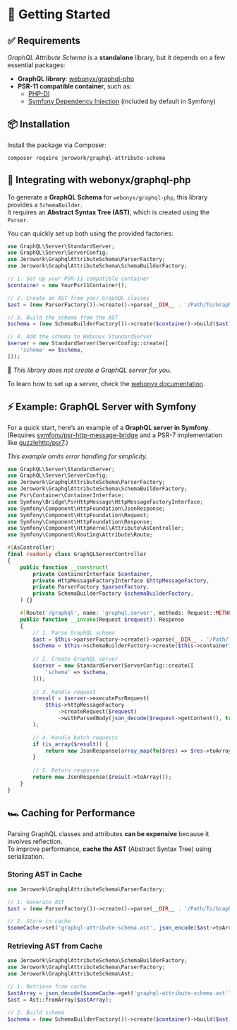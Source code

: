 # 🚀 Getting Started

## ✅ Requirements

*GraphQL Attribute Schema* is a **standalone** library, but it depends on a few essential packages:

- **GraphQL library**: [webonyx/graphql-php](https://github.com/webonyx/graphql-php)
- **PSR-11 compatible container**, such as:
  - [PHP-DI](https://github.com/PHP-DI/PHP-DI)
  - [Symfony Dependency Injection](https://github.com/symfony/dependency-injection) (included by default in Symfony)

## 📦 Installation

Install the package via Composer:

```bash
composer require jerowork/graphql-attribute-schema
```

## 🔧 Integrating with webonyx/graphql-php

To generate a **GraphQL Schema** for `webonyx/graphql-php`, this library provides a `SchemaBuilder`.  
It requires an **Abstract Syntax Tree (AST)**, which is created using the `Parser`.

You can quickly set up both using the provided factories:

```php
use GraphQL\Server\StandardServer;
use GraphQL\Server\ServerConfig;
use Jerowork\GraphqlAttributeSchema\ParserFactory;
use Jerowork\GraphqlAttributeSchema\SchemaBuilderFactory;

// 1. Set up your PSR-11 compatible container
$container = new YourPsr11Container();

// 2. Create an AST from your GraphQL classes
$ast = (new ParserFactory())->create()->parse(__DIR__ . '/Path/To/GraphQL');

// 3. Build the schema from the AST
$schema = (new SchemaBuilderFactory())->create($container)->build($ast);

// 4. Add the schema to Webonyx StandardServer
$server = new StandardServer(ServerConfig::create([
    'schema' => $schema,
]));
```

📌 *This library does not create a GraphQL server for you.*  

To learn how to set up a server, check the [webonyx documentation](https://webonyx.github.io/graphql-php/executing-queries/#using-server).

## ⚡ Example: GraphQL Server with Symfony

For a quick start, here’s an example of a **GraphQL server in Symfony**.  
(Requires [symfony/psr-http-message-bridge](https://github.com/symfony/psr-http-message-bridge) and a PSR-7 implementation like [guzzlehttp/psr7](https://github.com/guzzle/psr7).)

*This example omits error handling for simplicity.*

```php
use GraphQL\Server\StandardServer;
use GraphQL\Server\ServerConfig;
use Jerowork\GraphqlAttributeSchema\ParserFactory;
use Jerowork\GraphqlAttributeSchema\SchemaBuilderFactory;
use Psr\Container\ContainerInterface;
use Symfony\Bridge\PsrHttpMessage\HttpMessageFactoryInterface;
use Symfony\Component\HttpFoundation\JsonResponse;
use Symfony\Component\HttpFoundation\Request;
use Symfony\Component\HttpFoundation\Response;
use Symfony\Component\HttpKernel\Attribute\AsController;
use Symfony\Component\Routing\Attribute\Route;

#[AsController]
final readonly class GraphQLServerController
{
    public function __construct(
        private ContainerInterface $container,
        private HttpMessageFactoryInterface $httpMessageFactory,
        private ParserFactory $parserFactory,
        private SchemaBuilderFactory $schemaBuilderFactory,
    ) {}

    #[Route('/graphql', name: 'graphql.server', methods: Request::METHOD_POST)]
    public function __invoke(Request $request): Response
    {
        // 1. Parse GraphQL schema
        $ast = $this->parserFactory->create()->parse(__DIR__ . '/Path/To/GraphQL');
        $schema = $this->schemaBuilderFactory->create($this->container)->build($ast);
        
        // 2. Create GraphQL server
        $server = new StandardServer(ServerConfig::create([
            'schema' => $schema,
        ]));
        
        // 3. Handle request
        $result = $server->executePsrRequest(
            $this->httpMessageFactory
                ->createRequest($request)
                ->withParsedBody(json_decode($request->getContent(), true, flags: JSON_THROW_ON_ERROR))
        );

        // 4. Handle batch requests
        if (is_array($result)) {
            return new JsonResponse(array_map(fn($res) => $res->toArray(), $result));        
        }
        
        // 5. Return response
        return new JsonResponse($result->toArray());
    }
}
```

## 🏎️ Caching for Performance

Parsing GraphQL classes and attributes **can be expensive** because it involves reflection.  
To improve performance, **cache the AST** (Abstract Syntax Tree) using serialization.

### Storing AST in Cache

```php
use Jerowork\GraphqlAttributeSchema\ParserFactory;

// 1. Generate AST
$ast = (new ParserFactory())->create()->parse(__DIR__ . '/Path/To/GraphQL');

// 2. Store in cache
$someCache->set('graphql-attribute-schema.ast', json_encode($ast->toArray(), JSON_THROW_ON_ERROR));
```

### Retrieving AST from Cache

```php
use Jerowork\GraphqlAttributeSchema\SchemaBuilderFactory;
use Jerowork\GraphqlAttributeSchema\ParserFactory;
use Jerowork\GraphqlAttributeSchema\Ast;

// 1. Retrieve from cache
$astArray = json_decode($someCache->get('graphql-attribute-schema.ast'), true, flags: JSON_THROW_ON_ERROR);
$ast = Ast::fromArray($astArray);

// 2. Build schema
$schema = (new SchemaBuilderFactory())->create($container)->build($ast);
```
